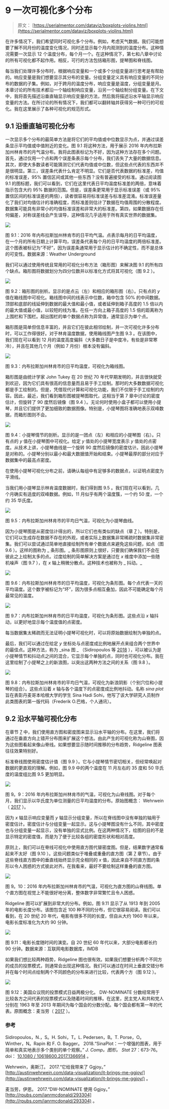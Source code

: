 # 9 一次可视化多个分布

> 原文： [https://serialmentor.com/dataviz/boxplots-violins.html](https://serialmentor.com/dataviz/boxplots-violins.html)

在许多情况下，我们希望同时可视化多个分布。例如，考虑天气数据。我们可能想要了解不同月份的温度变化情况，同时还显示每个月内观测到的温度分布。这种情况需要一次显示 12 个温度分布，每个月一个。在这种情况下，第七和八章中讨论的所有可视化都不起作用。相反，可行的方法包括箱形图，提琴图和脊线图。

每当我们处理许多分布时，根据响应变量和一个或多个分组变量进行思考是有帮助的。响应变量是我们想要显示其分布的变量。分组变量定义具有响应变量的不同分布的数据的子集。例如，对于跨月的温度分布，响应变量是温度，分组变量是月。本章讨论的所有技术都沿一个轴绘制响应变量，沿另一个轴绘制分组变量。在下文中，我将首先描述沿垂直轴显示响应变量的方法，然后我将描述沿水平轴显示响应变量的方法。在所讨论的所有情况下，我们都可以翻转轴并获得另一种可行的可视化。我在这里展示了各种可视化的规范形式。

## 9.1 沿垂直轴可视化分布

一次显示多个分布的最简单方法是将它们的平均值或中位数显示为点，并通过误差条显示平均值或中值附近的变化。图 9.1 将这种方法，用于展示 2016 年内布拉斯加州林肯市的月气温分布。我将此图表标记为不好，因为这种方法存在多个问题。首先，通过仅用一个点和两个误差条表示每个分布，我们丢失了大量的数据信息。其次，即使大多数读者可能猜测它们代表均值或中位数，但这些点代表的东西并不是很明显。第三，误差条代表什么肯定不明显。它们是否代表数据的标准差，均值的标准误差，95% 置信区间或其他一些东西？没有普遍接受的标准。通过阅读图 9.1 的图标题，我们可以看到，它们在这里代表日平均温度标准差的两倍，意味着指示包含大约 95% 数据的范围。但是，误差条更常用于显示标准误差（或 95% 置信区间的标准误差的两倍），读者很容易将标准误差与标准差混淆。标准误差量化了我们对均值估计的准确程度，而标准差则估计了数据在均值周围的分散程度。数据集可能具有非常小的均值标准误差和非常大的标准差。第四，如果数据存在任何偏差，对称误差线会产生误导，这种情况几乎适用于所有真实世界的数据集。

![](img/4d1be3920348f537730aa3860dd382c8.jpg)

图 9.1：2016 年内布拉斯加州林肯市的日平均气温。点表示每月的日平均温度，在一个月的所有日期上计算平均，误差条代表每个月的日平均温度的两倍标准差。这个图表被标记为“不好”，因为误差条通常用于显示估计的不确定性，而不是总体的可变性。数据来源：Weather Underground

我们可以通过使用传统且常用的可视化分布方法（箱形图）来解决图 9.1 的所有四个缺点。箱形图将数据划分为四分位数并以标准化方式将其可视化（图 9.2 ）。

![](img/47b953d36dfbc212f6acee7840a809a6.jpg)

图 9.2：箱形图的剖析。显示的是点云（左）和相应的箱形图（右）。只有点的 *y* 值在箱线图中可视化。箱线图中间的线表示中位数，箱中包含 50% 的中间数据。顶部和底部的线延伸到数据的最大值和最小值，或者延伸到箱子高度的 1.5 倍以内的最大值或最小值，以较短的线为准。在任一方向上箱子高度的 1.5 倍的距离称为上围栏和下围栏。超出围栏的单个数据点称为异常值，通常显示为单个点。

箱形图是简单但信息丰富的，并且它们在彼此相邻绘制，并一次可视化许多分布时，可以工作得很好。对于林肯温度数据，使用箱线图产生图 9.3 。在该图中，我们现在可以看到 12 月的温度高度偏斜（大多数日子是中度冷，有些是非常寒冷），并且在其他几个月（例如 7 月份）根本没有偏斜。

![](img/a469614c841df70924fecbec03dbb6d4.jpg)

图 9.3：内布拉斯加州林肯市的日平均温度，可视化为箱线图。

箱形图是由统计学家 John Tukey 在 20 世纪 70 年代早期发明的，并且很快就受到欢迎，因为它们具有很高的信息量而且易于手工绘制。那时的大多数数据可视化都是手工绘制的。但是，凭借现代计算和可视化功能，我们不仅限于手工绘制的内容。因此，最近，我们看到箱形图被提琴图取代，这相当于第 7 章中讨论的密度估计，但旋转了 90 度然后镜像（图 9.4 ）。无论何时使用小盒子都可以使用小提琴，并且它们提供了更加细致的数据图像。特别是，小提琴图将准确地表示双峰数据，而箱形图则不会。

![](img/aff30ffdb6f5ee3acaa6da57df6949d2.jpg)

图 9.4：小提琴情节的剖析。显示的是一团点（左）和相应的小提琴图（右）。只有点的 *y* 值在小提琴图中可视化。给定 *y* 值处的小提琴宽度表示 *y* 值处的点密度。从技术上讲，小提琴曲线是一个旋转 90 度然后镜像的密度估计。因此小提琴是对称的。小提琴分别以最小和最大数据值开始和结束。小提琴最厚的部分对应于数据集中的最高点密度。

在使用小提琴可视化分布之前，请确认每组中有足够多的数据点，以证明点密度为平滑线。

当我们用小提琴显示林肯温度数据时，我们得到图 9.5 。我们现在可以看到，几个月确实有适度的双峰数据。例如，11 月似乎有两个温度簇，一个约 50 度，一个约 35 华氏度。

![](img/119356ce46fed5cfda9fb76236772e3c.jpg)

图 9.5：内布拉斯加州林肯市的平均日气温，可视化为小提琴曲线。

因为小提琴图是从密度估计得出的，所以它们也有类似的缺点（章 [7](histograms-density-plots.html#histograms-density-plots) ）。特别是，它们可以生成存在数据不存在的外观，或者实际上数据集非常稀疏时数据集非常密集。我们可以尝试通过简单地直接绘制所有单个数据点来避免这些问题，如点（图 9.6 ）。这样的图称为 _ 条形图。_ 条形图原则上很好，只要我们确保我们不会在彼此之上绘制太多的点。过度绘制的简单解决方案是通过在 *x* 维度中添加一些随机噪声（图 9.7 ），在 *x* 轴上稍微分散点。这种技术也被称为 _ 抖动。_

![](img/7f45d00f1bef9b2149f546db1c008508.jpg)

图 9.6：内布拉斯加州林肯市的日平均温度，可视化为条形图。每个点代表一天的平均温度。这个数字被标记为“坏”，因为很多点相互叠加，因此不可能确定每个月最常见的温度。

![](img/23f87401d41bc93239de747ff1a2c993.jpg)

图 9.7：内布拉斯加州林肯市的日平均温度，可视化为条形图。这些点沿 *x* 轴抖动，以更好地显示每个温度值的点密度。

每当数据集太稀疏而无法证明小提琴可视化时，可以将原始数据绘制为单独的点。

最后，我们可以通过在给定 *y* 坐标处与点密度成比例地展开点来组合两个世界中的最佳点。这种方法，称为 _sina 图 _ （Sidiropoulos 等 [2018](#ref-Sidiropoulos_et_al_2018) ），可以被认为是小提琴情节和抖动点之间的混合，它显示每个单独的点，同时也可视化分布。我在这里绘制了小提琴之上的新浪图，以突出这两种方法之间的关系（图 9.8 ）。

![](img/f110473b9483e31a382c877d6f0addbd.jpg)

图 9.8：内布拉斯加州林肯市的平均日气温，可视化为新浪阴影（个别穴位和小提琴的组合）。这些点沿着 *x* 轴与各个温度下的点密度成比例地抖动。名称 _sina plot_ 旨在表彰丹麦哥本哈根大学的学生 Sina Hadi Sohi，他写了该大学研究人员制作此类图表的第一版代码（Frederik O.巴格，个人通讯）。

## 9.2 沿水平轴可视化分布

在章节 [7](histograms-density-plots.html#histograms-density-plots) 中，我们使用直方图和密度图来显示沿水平轴的分布。在这里，我们将通过在垂直方向上错开分布图来扩展这个想法。由此产生的可视化称为山脊图，因为这些图看起来像山脊线。如果想要显示随时间推移的分布趋势，Ridgeline 图表往往效果特别好。

标准脊线图使用密度估计值（图 9.9 ）。它与小提琴情节密切相关，但经常唤起对数据的更直观的理解。例如，图 9.9 中的两个温度在 11 月左右的 35 度和 50 华氏度的温度组比图 9.5 更加明显。

![](img/2a603abd82f4c34afc392129535a803b.jpg)

图 9。9：2016 年内布拉斯加州林肯市的气温，可视化为山脊线图。对于每个月，我们显示以华氏度为单位测量的日平均温度的分布。原始图概念： Wehrwein（ [2017](#ref-Wehrwein-Lincoln-weather) ）。

因为 *x* 轴显示响应变量而 *y* 轴显示分组变量，所以在脊线图中没有单独的轴用于密度估计。密度估计与分组变量一起显示。这与小提琴图没有什么不同，其中密度也与分组变量一起显示，没有单独的显式比例。在这两种情况下，绘图的目的不是显示特定的密度值，而是为了便于比较各组的密度形状和相对高度。

原则上，我们可以在脊线可视化中使用直方图代替密度图。但是，结果数字通常看起来不太好（图 9.10 ）。这些问题类似于堆叠或重叠的直方图（第 [7](histograms-density-plots.html#histograms-density-plots) 章节）。由于这些脊线直方图中的垂直线始终显示完全相同的 *x* 值，因此来自不同直方图的条形以令人困惑的方式彼此对齐。在我看来，最好不要绘制这样重叠的直方图。

![](img/993a494cdbb3f06ff8e3c9223956d68a.jpg)

图 9。10：2016 年内布拉斯加州林肯市的气温，可视化为直方图的山脊线图。单个直方图在视觉上不能很好地分离，整体数字非常繁忙且令人困惑。

Ridgeline 图可以扩展到非常大的分布。例如，图 9.11 显示了从 1913 年到 2005 年的电影长度分布。该图包含近 100 种不同的分布，但它很容易阅读。我们可以看到，在 20 世纪 20 年代，电影有很多不同的长度，但自从大约 1960 年以来，电影长度标准化为大约 90 分钟。

![](img/02a080774b82c313ac41df0a41ee9721.jpg)

图 9.11：电影长度随时间的演变。自 20 世纪 60 年代以来，大部分电影都长约 90 分钟。数据来源：互联网电影数据库，IMDB

如果我们想比较两种趋势，Ridgeline 图也很有效。如果我们想要分析两个不同方的成员的投票模式，则通常会出现这种情况。我们可以通过在时间上垂直交错分布并在每个时间点绘制两个不同颜色的分布来进行比较，代表两个方（图 9.12 ）。

![](img/7f4c4c3e3029f865d9e2b5cdc1c74dd7.jpg)

图 9.12：美国众议院的投票模式日益两极分化。 DW-NOMINATE 分数经常用于比较各方之间代表的投票模式以及随着时间的推移。在这里，民主党人和共和党人分别在 1963 年至 2013 年期间为每个国会的分数分配。每个国会都有第一年的代表。原图概念：麦当劳（ [2017](#ref-McDonald-DW-NOMINATE) ）。

### 参考

Sidiropoulos，N.，S。H. Sohi，T。L. Pedersen，B。T. Porse，O。Winther，N。Rapin 和 F. O. Bagger。 2018.“SinaPlot：一个增强的图表，用于简单和真实地表示多个类别的单个观察。” _J. Comp。图形。 Stat_ 27：673-76。 doi： [10.1080 / 10618600.2017.1366914](https://doi.org/10.1080/10618600.2017.1366914) 。

Wehrwein，奥斯汀。 2017.“它给我带来了 Ggjoy。” [http://austinwehrwein.com/data-visualization/it-brings-me-ggjoy/](http://austinwehrwein.com/data-visualization/it-brings-me-ggjoy/) 。

麦当劳，伊恩。 2017.“DW-NOMINATE 使用 Ggjoy。” [http://rpubs.com/ianrmcdonald/293304](http://rpubs.com/ianrmcdonald/293304) 。